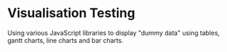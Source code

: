 # Visualisation Testing

Using various JavaScript libraries to display "dummy data" using tables, gantt charts, line charts and bar charts.
